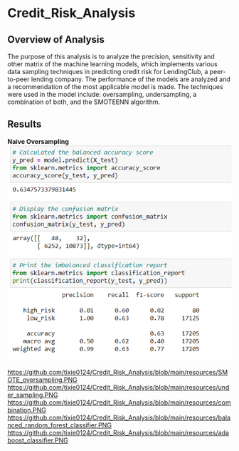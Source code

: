 # Credit_Risk_Analysis
## Overview of Analysis
The purpose of this analysis is to analyze the precision, sensitivity and other matrix of the machine learning models, which implements various data sampling techniques in predicting credit risk for LendingClub, a peer-to-peer lending company. The performance of the models are analyzed and a recommendation of the most applicable model is made. The techniques were used in the model include: oversampling, undersampling, a combination of both, and the SMOTEENN algorithm.

## Results
**Naive Oversampling**<br />
![alt text](https://github.com/tixie0124/Credit_Risk_Analysis/blob/main/resources/naive_oversampling.PNG)<br />


https://github.com/tixie0124/Credit_Risk_Analysis/blob/main/resources/SMOTE_oversampling.PNG
https://github.com/tixie0124/Credit_Risk_Analysis/blob/main/resources/under_sampling.PNG
https://github.com/tixie0124/Credit_Risk_Analysis/blob/main/resources/combination.PNG
https://github.com/tixie0124/Credit_Risk_Analysis/blob/main/resources/balanced_random_forest_classifier.PNG
https://github.com/tixie0124/Credit_Risk_Analysis/blob/main/resources/adaboost_classifier.PNG

